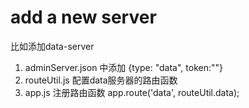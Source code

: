# add a new server

比如添加data-server
1. adminServer.json 中添加 {type: "data", token:""}
2. routeUtil.js 配置data服务器的路由函数
3. app.js 注册路由函数 app.route('data', routeUtil.data);
